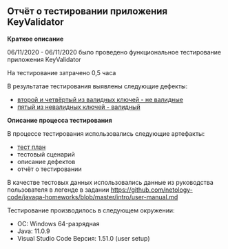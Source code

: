 ## Отчёт о тестировании приложения KeyValidator ##

**Краткое описание**

06/11/2020 - 06/11/2020 было проведено функциональное тестирование приложения KeyValidator

На тестирование затрачено 0,5 часа

В результатае тестирования выявлены следующие дефекты:

* [второй и четвёртый из валидных ключей - не валидные](https://yadi.sk/i/k8v_r_5FrnhU4w)
* [пятый из невалидных ключей - валидный](https://yadi.sk/i/GgQdQMsIGNqEPg)

**Описание процесса тестирования**

В процессе тестирования использовались следующие артефакты:

* [тест план](https://yadi.sk/i/wGydejvksJO_rg)
* тестовый сценарий
* описание дефектов
* отчёт о тестировании

В качестве тестовых данных использовались данные из руководства пользователя в легенде в задании
https://github.com/netology-code/javaqa-homeworks/blob/master/intro/user-manual.md

Тестирование производилось в следующем окружении:

* ОС: Windows 64-разрядная
* Java: 11.0.9
* Visual Studio Code Версия: 1.51.0 (user setup)







